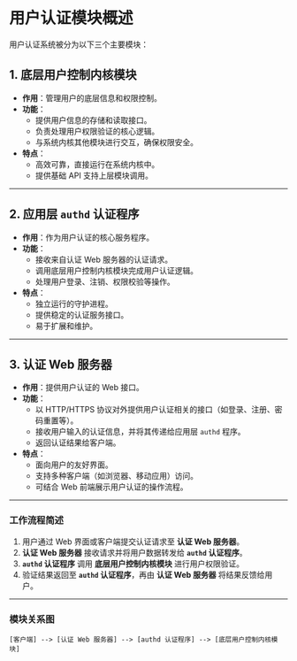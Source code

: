# 用户认证模块概述

用户认证系统被分为以下三个主要模块：

## 1. 底层用户控制内核模块
- **作用**：管理用户的底层信息和权限控制。
- **功能**：
  - 提供用户信息的存储和读取接口。
  - 负责处理用户权限验证的核心逻辑。
  - 与系统内核其他模块进行交互，确保权限安全。
- **特点**：
  - 高效可靠，直接运行在系统内核中。
  - 提供基础 API 支持上层模块调用。

---

## 2. 应用层 `authd` 认证程序
- **作用**：作为用户认证的核心服务程序。
- **功能**：
  - 接收来自认证 Web 服务器的认证请求。
  - 调用底层用户控制内核模块完成用户认证逻辑。
  - 处理用户登录、注销、权限校验等操作。
- **特点**：
  - 独立运行的守护进程。
  - 提供稳定的认证服务接口。
  - 易于扩展和维护。

---

## 3. 认证 Web 服务器
- **作用**：提供用户认证的 Web 接口。
- **功能**：
  - 以 HTTP/HTTPS 协议对外提供用户认证相关的接口（如登录、注册、密码重置等）。
  - 接收用户输入的认证信息，并将其传递给应用层 `authd` 程序。
  - 返回认证结果给客户端。
- **特点**：
  - 面向用户的友好界面。
  - 支持多种客户端（如浏览器、移动应用）访问。
  - 可结合 Web 前端展示用户认证的操作流程。

---

### 工作流程简述
1. 用户通过 Web 界面或客户端提交认证请求至 **认证 Web 服务器**。
2. **认证 Web 服务器** 接收请求并将用户数据转发给 **`authd` 认证程序**。
3. **`authd` 认证程序** 调用 **底层用户控制内核模块** 进行用户权限验证。
4. 验证结果返回至 **`authd` 认证程序**，再由 **认证 Web 服务器** 将结果反馈给用户。

--- 

### 模块关系图

```
[客户端] --> [认证 Web 服务器] --> [authd 认证程序] --> [底层用户控制内核模块]
```

